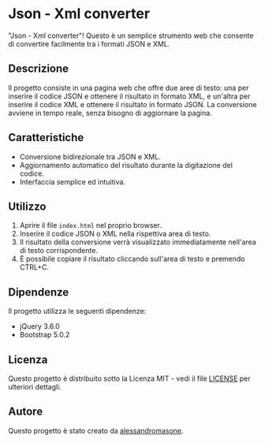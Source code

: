 # Json - Xml converter

"Json - Xml converter"! Questo è un semplice strumento web che consente di convertire facilmente tra i formati JSON e XML.

## Descrizione

Il progetto consiste in una pagina web che offre due aree di testo: una per inserire il codice JSON e ottenere il risultato in formato XML, e un'altra per inserire il codice XML e ottenere il risultato in formato JSON. La conversione avviene in tempo reale, senza bisogno di aggiornare la pagina.

## Caratteristiche

- Conversione bidirezionale tra JSON e XML.
- Aggiornamento automatico del risultato durante la digitazione del codice.
- Interfaccia semplice ed intuitiva.

## Utilizzo

1. Aprire il file `index.html` nel proprio browser.
2. Inserire il codice JSON o XML nella rispettiva area di testo.
3. Il risultato della conversione verrà visualizzato immediatamente nell'area di testo corrispondente.
4. È possibile copiare il risultato cliccando sull'area di testo e premendo CTRL+C.

## Dipendenze

Il progetto utilizza le seguenti dipendenze:

- jQuery 3.6.0
- Bootstrap 5.0.2

## Licenza

Questo progetto è distribuito sotto la Licenza MIT - vedi il file [LICENSE](LICENSE) per ulteriori dettagli.


## Autore

Questo progetto è stato creato da [alessandromasone](https://github.com/alessandromasone).

